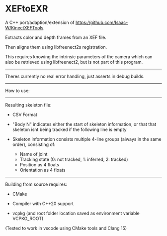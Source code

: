 # XEFtoEXR

A C++ port/adaption/extension of https://github.com/Isaac-W/KinectXEFTools.

Extracts color and depth frames from an XEF file.

Then aligns them using libfreenect2s registration.

This requires knowing the intrinsic parameters of the camera which can also be retrieved using libfreenect2, but is not part of this program.

------

Theres currently no real error handling, just asserts in debug builds.

------

How to use:


------

Resulting skeleton file:

- CSV Format

- "Body N" indicates either the start of skeleton information, or that that skeleton isnt being tracked if the following line is empty

- Skeleton information consists multiple 4-line groups (always in the same order), consisting of:
	- Name of joint
	- Tracking state (0: not tracked, 1: inferred, 2: tracked)
	- Position as 4 floats
	- Orientation as 4 floats

------

Building from source requires:

- CMake

- Compiler with C++20 support

- vcpkg (and root folder location saved as environment variable VCPKG_ROOT)

(Tested to work in vscode using CMake tools and Clang 15)